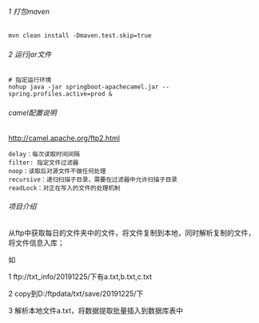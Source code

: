 ###### 1 打包maven
```shell
mvn clean install -Dmaven.test.skip=true 
```
###### 2 运行jar文件
```shell
# 指定运行环境
nohup java -jar springboot-apachecamel.jar --spring.profiles.active=prod &
```


###### camel配置说明
http://camel.apache.org/ftp2.html
```
delay：每次读取时间间隔
filter: 指定文件过滤器
noop：读取后对源文件不做任何处理
recursive：递归扫描子目录，需要在过滤器中允许扫描子目录
readLock：对正在写入的文件的处理机制
```

###### 项目介绍
从ftp中获取每日的文件夹中的文件，将文件复制到本地，同时解析复制的文件，将文件信息入库；

如

1 ftp://txt_info/20191225/下有a.txt,b.txt,c.txt

2 copy到D:/ftpdata/txt/save/20191225/下

3 解析本地文件a.txt，将数据提取批量插入到数据库表中
